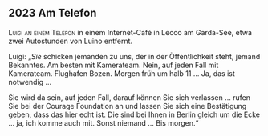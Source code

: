 ## **2023** Am Telefon

<span style="font-variant:small-caps;">Luigi an einem Telefon</span> in einem Internet-Café in Lecco am Garda-See, etwa zwei Autostunden von Luino entfernt.

Luigi: „_Sie_ schicken jemanden zu uns, der in der Öffentlichkeit steht, jemand Bekanntes.
Am besten mit Kamerateam.
Nein, auf jeden Fall mit Kamerateam.
Flughafen Bozen.
Morgen früh um halb 11 … Ja, das ist notwendig …

Sie wird da sein, auf jeden Fall, darauf können Sie sich verlassen … rufen Sie bei der Courage Foundation an und lassen Sie sich eine Bestätigung geben, dass das hier echt ist.
Die sind bei Ihnen in Berlin gleich um die Ecke … ja, ich komme auch mit.
Sonst niemand … Bis morgen.“
